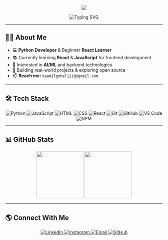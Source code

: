<!-- 🎨 Gradient Wave Header -->
<p align="center">
  <img src="https://capsule-render.vercel.app/api?type=waving&color=0:58A6FF,100:FF6EC7&height=180&section=header&text=Kaamil%20Gohel&fontSize=45&fontColor=ffffff&animation=fadeIn" />
</p>

<!-- ✨ Typing Animation -->
<p align="center">
  <img src="https://readme-typing-svg.herokuapp.com?font=Fira+Code&weight=600&duration=2500&pause=700&color=58A6FF&center=true&vCenter=true&multiline=true&width=500&height=80&lines=Python+Developer;Learning+React;AI+%26+ML+Enthusiast;Web+Developer;Always+Learning..." alt="Typing SVG" />
</p>

---

## 🧑‍💻 About Me  
- 💻 **Python Developer** & Beginner **React Learner**  
- 📚 Currently learning **React** & **JavaScript** for frontend development  
- 🤖 Interested in **AI/ML** and backend technologies  
- 🚀 Building real-world projects & exploring open source  
- 📫 **Reach me:** `kaamilgohel1210@gmail.com`

---

## 🛠️ Tech Stack
<p align="center">
  <!-- Programming Languages -->
  <img src="https://img.icons8.com/color/48/python.png" title="Python" alt="Python"/>
  <img src="https://img.icons8.com/color/48/javascript.png" title="JavaScript" alt="JavaScript"/>
  <img src="https://img.icons8.com/color/48/html-5.png" title="HTML5" alt="HTML"/>
  <img src="https://img.icons8.com/color/48/css3.png" title="CSS3" alt="CSS"/>
  <img src="https://img.icons8.com/officel/48/react.png" title="React" alt="React"/>
  
  <!-- Tools & Technologies -->
  <img src="https://img.icons8.com/color/48/git.png" title="Git" alt="Git"/>
  <img src="https://img.icons8.com/color/48/github.png" title="GitHub" alt="GitHub"/>
  <img src="https://img.icons8.com/color/48/visual-studio-code-2019.png" title="VS Code" alt="VS Code"/>
  <img src="https://img.icons8.com/color/48/npm.png" title="NPM" alt="NPM"/>
</p>

---

## 📊 GitHub Stats
<p align="center">
  <img src="https://github-readme-stats.vercel.app/api?username=Kaamil1206&show_icons=true&theme=tokyonight&hide_border=true" height="150"/>
  <img src="https://github-readme-streak-stats.herokuapp.com?user=Kaamil1206&theme=tokyonight&hide_border=true" height="150"/>
</p>

---

## 🌎 Connect With Me  
<p align="center">
  <a href="https://linkedin.com/in/kaamil-gohel-693933374" target="_blank">
    <img src="https://img.icons8.com/fluent/48/linkedin.png" alt="LinkedIn"/>
  </a>
  <a href="https://instagram.com/gohelkaamil" target="_blank">
    <img src="https://img.icons8.com/fluent/48/instagram-new.png" alt="Instagram"/>
  </a>
  <a href="mailto:kaamilgohel1210@gmail.com" target="_blank">
    <img src="https://img.icons8.com/fluent/48/gmail.png" alt="Email"/>
  </a>
  <a href="https://github.com/Kaamil1206" target="_blank">
    <img src="https://img.icons8.com/fluent/48/github.png" alt="GitHub"/>
  </a>
</p>

